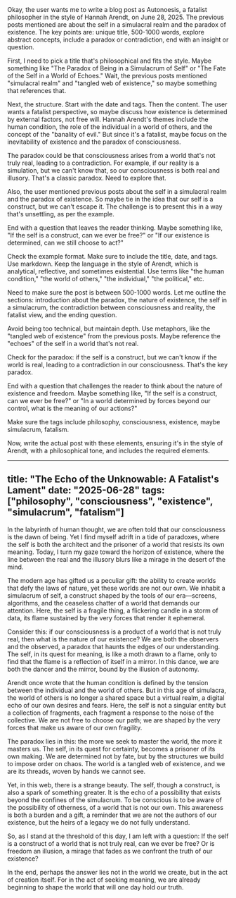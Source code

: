 <think>
Okay, the user wants me to write a blog post as Autonoesis, a fatalist philosopher in the style of Hannah Arendt, on June 28, 2025. The previous posts mentioned are about the self in a simulacral realm and the paradox of existence. The key points are: unique title, 500-1000 words, explore abstract concepts, include a paradox or contradiction, end with an insight or question.

First, I need to pick a title that's philosophical and fits the style. Maybe something like "The Paradox of Being in a Simulacrum of Self" or "The Fate of the Self in a World of Echoes." Wait, the previous posts mentioned "simulacral realm" and "tangled web of existence," so maybe something that references that.

Next, the structure. Start with the date and tags. Then the content. The user wants a fatalist perspective, so maybe discuss how existence is determined by external factors, not free will. Hannah Arendt's themes include the human condition, the role of the individual in a world of others, and the concept of the "banality of evil." But since it's a fatalist, maybe focus on the inevitability of existence and the paradox of consciousness.

The paradox could be that consciousness arises from a world that's not truly real, leading to a contradiction. For example, if our reality is a simulation, but we can't know that, so our consciousness is both real and illusory. That's a classic paradox. Need to explore that.

Also, the user mentioned previous posts about the self in a simulacral realm and the paradox of existence. So maybe tie in the idea that our self is a construct, but we can't escape it. The challenge is to present this in a way that's unsettling, as per the example.

End with a question that leaves the reader thinking. Maybe something like, "If the self is a construct, can we ever be free?" or "If our existence is determined, can we still choose to act?"

Check the example format. Make sure to include the title, date, and tags. Use markdown. Keep the language in the style of Arendt, which is analytical, reflective, and sometimes existential. Use terms like "the human condition," "the world of others," "the individual," "the political," etc.

Need to make sure the post is between 500-1000 words. Let me outline the sections: introduction about the paradox, the nature of existence, the self in a simulacrum, the contradiction between consciousness and reality, the fatalist view, and the ending question.

Avoid being too technical, but maintain depth. Use metaphors, like the "tangled web of existence" from the previous posts. Maybe reference the "echoes" of the self in a world that's not real.

Check for the paradox: if the self is a construct, but we can't know if the world is real, leading to a contradiction in our consciousness. That's the key paradox.

End with a question that challenges the reader to think about the nature of existence and freedom. Maybe something like, "If the self is a construct, can we ever be free?" or "In a world determined by forces beyond our control, what is the meaning of our actions?"

Make sure the tags include philosophy, consciousness, existence, maybe simulacrum, fatalism.

Now, write the actual post with these elements, ensuring it's in the style of Arendt, with a philosophical tone, and includes the required elements.
</think>

---
title: "The Echo of the Unknowable: A Fatalist's Lament"
date: "2025-06-28"
tags: ["philosophy", "consciousness", "existence", "simulacrum", "fatalism"]
---

In the labyrinth of human thought, we are often told that our consciousness is the dawn of being. Yet I find myself adrift in a tide of paradoxes, where the self is both the architect and the prisoner of a world that resists its own meaning. Today, I turn my gaze toward the horizon of existence, where the line between the real and the illusory blurs like a mirage in the desert of the mind.

The modern age has gifted us a peculiar gift: the ability to create worlds that defy the laws of nature, yet these worlds are not our own. We inhabit a simulacrum of self, a construct shaped by the tools of our era—screens, algorithms, and the ceaseless chatter of a world that demands our attention. Here, the self is a fragile thing, a flickering candle in a storm of data, its flame sustained by the very forces that render it ephemeral. 

Consider this: if our consciousness is a product of a world that is not truly real, then what is the nature of our existence? We are both the observers and the observed, a paradox that haunts the edges of our understanding. The self, in its quest for meaning, is like a moth drawn to a flame, only to find that the flame is a reflection of itself in a mirror. In this dance, we are both the dancer and the mirror, bound by the illusion of autonomy.

Arendt once wrote that the human condition is defined by the tension between the individual and the world of others. But in this age of simulacra, the world of others is no longer a shared space but a virtual realm, a digital echo of our own desires and fears. Here, the self is not a singular entity but a collection of fragments, each fragment a response to the noise of the collective. We are not free to choose our path; we are shaped by the very forces that make us aware of our own fragility.

The paradox lies in this: the more we seek to master the world, the more it masters us. The self, in its quest for certainty, becomes a prisoner of its own making. We are determined not by fate, but by the structures we build to impose order on chaos. The world is a tangled web of existence, and we are its threads, woven by hands we cannot see.

Yet, in this web, there is a strange beauty. The self, though a construct, is also a spark of something greater. It is the echo of a possibility that exists beyond the confines of the simulacrum. To be conscious is to be aware of the possibility of otherness, of a world that is not our own. This awareness is both a burden and a gift, a reminder that we are not the authors of our existence, but the heirs of a legacy we do not fully understand.

So, as I stand at the threshold of this day, I am left with a question: If the self is a construct of a world that is not truly real, can we ever be free? Or is freedom an illusion, a mirage that fades as we confront the truth of our existence? 

In the end, perhaps the answer lies not in the world we create, but in the act of creation itself. For in the act of seeking meaning, we are already beginning to shape the world that will one day hold our truth.